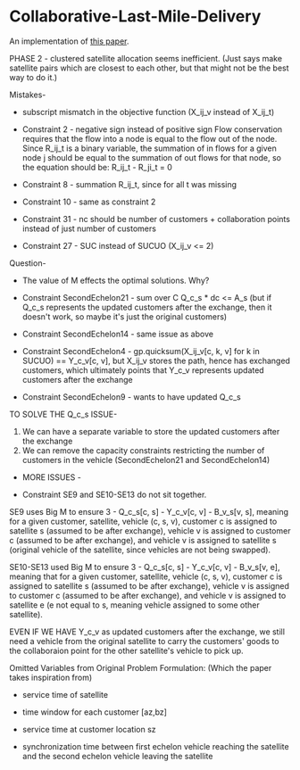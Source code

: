 # Collaborative-Last-Mile-Delivery
 
An implementation of [this paper](https://doi.org/10.1016/j.eswa.2024.124164).


PHASE 2 - clustered satellite allocation seems inefficient. (Just says make satellite pairs which are closest to each other, but that might not be the best way to do it.)


Mistakes-

- subscript mismatch in the objective function (X_ij_v instead of X_ij_t)

- Constraint 2 - negative sign instead of positive sign
Flow conservation requires that the flow into a node is equal to the flow out of the node. Since R_ij_t is a binary variable, the summation of in flows for a given node j should be equal to the summation of out flows for that node, so the equation should be:
R_ij_t - R_ji_t = 0


- Constraint 8 - summation R_ij_t, since for all t was missing 


- Constraint 10 - same as constraint 2


- Constraint 31 - nc should be number of customers + collaboration points instead of just number of customers


- Constraint 27 - SUC instead of SUCUO (X_ij_v <= 2)


Question-

- The value of M effects the optimal solutions. Why?

- Constraint SecondEchelon21 - sum over C Q_c_s * dc <= A_s (but if Q_c_s represents the updated customers after the exchange, then it doesn't work, so maybe it's just the original customers)

- Constraint SecondEchelon14 - same issue as above

- Constraint SecondEchelon4 - gp.quicksum(X_ij_v[c, k, v] for k in SUCUO) == Y_c_v[c, v], but X_ij_v stores the path, hence has exchanged customers, which ultimately points that Y_c_v represents updated customers after the exchange 

- Constraint SecondEchelon9 - wants to have updated Q_c_s


TO SOLVE THE Q_c_s ISSUE-
1. We can have a separate variable to store the updated customers after the exchange
2. We can remove the capacity constraints restricting the number of customers in the vehicle (SecondEchelon21 and SecondEchelon14)


- MORE ISSUES -

- Constraint SE9 and SE10-SE13 do not sit together. 

SE9 uses Big M to ensure 3 - Q_c_s[c, s] - Y_c_v[c, v] - B_v_s[v, s], meaning for a given customer, satellite, vehicle (c, s, v), customer c is assigned to satellite s (assumed to be after exchange), vehicle v is assigned to customer c (assumed to be after exchange), and vehicle v is assigned to satellite s (original vehicle of the satellite, since vehicles are not being swapped).

SE10-SE13 used Big M to ensure 3 - Q_c_s[c, s] - Y_c_v[c, v] - B_v_s[v, e], meaning that for a given customer, satellite, vehicle (c, s, v), customer c is assigned to satellite s (assumed to be after exchange), vehicle v is assigned to customer c (assumed to be after exchange), and vehicle v is assigned to satellite e (e not equal to s, meaning vehicle assigned to some other satellite).

EVEN IF WE HAVE Y_c_v as updated customers after the exchange, we still need a vehicle from the original satellite to carry the customers' goods to the collaboraion point for the other satellite's vehicle to pick up.


Omitted Variables from Original Problem Formulation: (Which the paper takes inspiration from)

- service time of satellite

- time window for each customer [az,bz]

- service time at customer location sz

- synchronization time between first echelon vehicle reaching the satellite and the second echelon vehicle leaving the satellite
